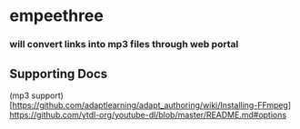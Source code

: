 # empeethree


### will convert links into mp3 files through web portal




## Supporting Docs
(mp3 support) [https://github.com/adaptlearning/adapt_authoring/wiki/Installing-FFmpeg]
https://github.com/ytdl-org/youtube-dl/blob/master/README.md#options
